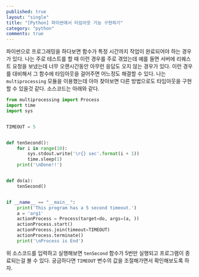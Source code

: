 ```yaml
---
published: true
layout: "single"
title: "[Python] 파이썬에서 타임아웃 기능 구현하기"
category: "python"
comments: true
---
```


파이썬으로 프로그래밍을 하다보면 함수가 특정 시간까지 작업이 완료되어야 하는 경우가 있다. 나는 주로 테스트를 할 때 이런 경우를 주로 겪었는데 예를 들면 서버에 리퀘스트 요청을 보냈는데 너무 오랜시간동안 아무런 응답도 오지 않는 경우가 있다. 이런 경우를 대비해서 그 함수에 타임아웃을 걸어주면 어느정도 해결할 수 있다. 나는 `multiprocessing` 모듈을 이용했는데 아마 찾아보면 다른 방법으로도 타임아웃을 구현할 수 있을것 같다. 소스코드는 아래와 같다.

```python
from multiprocessing import Process
import time
import sys


TIMEOUT = 5


def tenSecond():
    for i in range(10):
        sys.stdout.write('\r{} sec'.format(i + 1))
        time.sleep(1)
    print('\nDone!!')


def do(a):
    tenSecond()


if __name__ == "__main__":
    print('This program has a 5 second timeout.')
    a = 'arg1'
    actionProcess = Process(target=do, args=(a, ))
    actionProcess.start()
    actionProcess.join(timeout=TIMEOUT)
    actionProcess.terminate()
    print('\nProcess is End')
```

위 소스코드를 입력하고 실행해보면 `tenSecond` 함수가 5번만 실행되고 프로그램이 종료되는걸 볼 수 있다. 궁금하다면 `TIMEOUT` 변수의 값을 조절해가면서 확인해보도록 하자.
